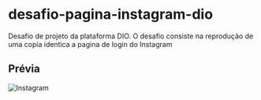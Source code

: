 # desafio-pagina-instagram-dio

Desafio de projeto da plataforma DIO. O desafio consiste na reprodução de uma copia identica a pagina de login do Instagram


## Prévia

![Instagram](https://i.imgur.com/75qpXI3.png)


